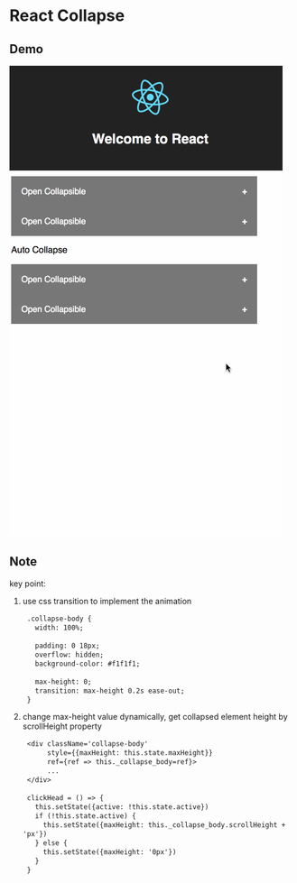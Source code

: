 # React Collapse

## Demo

![](./art/collapse.gif)

## Note

key point:

1. use css transition to implement the animation

        .collapse-body {
          width: 100%;

          padding: 0 18px;
          overflow: hidden;
          background-color: #f1f1f1;

          max-height: 0;
          transition: max-height 0.2s ease-out;
        }

1. change max-height value dynamically, get collapsed element height by scrollHeight property

        <div className='collapse-body'
             style={{maxHeight: this.state.maxHeight}}
             ref={ref => this._collapse_body=ref}>
             ...
        </div>

        clickHead = () => {
          this.setState({active: !this.state.active})
          if (!this.state.active) {
            this.setState({maxHeight: this._collapse_body.scrollHeight + 'px'})
          } else {
            this.setState({maxHeight: '0px'})
          }
        }
